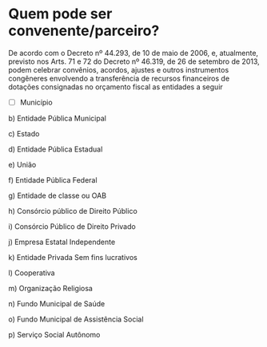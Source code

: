 # Quem pode ser convenente/parceiro?

De acordo com o Decreto nº 44.293, de 10 de maio de 2006, e, atualmente, previsto nos Arts. 71 e 72 do Decreto nº 46.319, de 26 de setembro de 2013, podem celebrar convênios, acordos, ajustes e outros instrumentos congêneres envolvendo a transferência de recursos financeiros de dotações consignadas no orçamento fiscal as entidades a seguir

* [ ] Município

b\)    Entidade Pública Municipal

c\)    Estado

d\)    Entidade Pública Estadual

e\)    União

f\)     Entidade Pública Federal

g\)    Entidade de classe ou OAB

h\)    Consórcio público de Direito Público

i\)     Consórcio Público de Direito Privado

j\)     Empresa Estatal Independente

k\)    Entidade Privada Sem fins lucrativos

l\)     Cooperativa

m\)  Organização Religiosa

n\)    Fundo Municipal de Saúde

o\)    Fundo Municipal de Assistência Social

p\)    Serviço Social Autônomo

